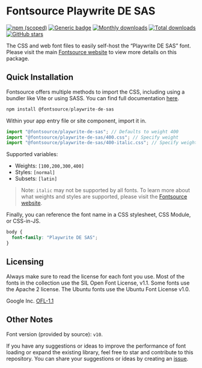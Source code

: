 # Fontsource Playwrite DE SAS

[![npm (scoped)](https://img.shields.io/npm/v/@fontsource/playwrite-de-sas?color=brightgreen)](https://www.npmjs.com/package/@fontsource/playwrite-de-sas) [![Generic badge](https://img.shields.io/badge/fontsource-passing-brightgreen)](https://github.com/fontsource/fontsource) [![Monthly downloads](https://badgen.net/npm/dm/@fontsource/playwrite-de-sas)](https://github.com/fontsource/fontsource) [![Total downloads](https://badgen.net/npm/dt/@fontsource/playwrite-de-sas)](https://github.com/fontsource/fontsource) [![GitHub stars](https://img.shields.io/github/stars/fontsource/fontsource.svg?style=social&label=Star)](https://github.com/fontsource/fontsource/stargazers)

The CSS and web font files to easily self-host the “Playwrite DE SAS” font. Please visit the main [Fontsource website](https://fontsource.org/fonts/playwrite-de-sas) to view more details on this package.

## Quick Installation

Fontsource offers multiple methods to import the CSS, including using a bundler like Vite or using SASS. You can find full documentation [here](https://fontsource.org/docs/getting-started/introduction).

```javascript
npm install @fontsource/playwrite-de-sas
```

Within your app entry file or site component, import it in.

```javascript
import "@fontsource/playwrite-de-sas"; // Defaults to weight 400
import "@fontsource/playwrite-de-sas/400.css"; // Specify weight
import "@fontsource/playwrite-de-sas/400-italic.css"; // Specify weight and style
```

Supported variables:
- Weights: `[100,200,300,400]`
- Styles: `[normal]`
- Subsets: `[latin]`

> Note: `italic` may not be supported by all fonts. To learn more about what weights and styles are supported, please visit the [Fontsource website](https://fontsource.org/fonts/playwrite-de-sas).

Finally, you can reference the font name in a CSS stylesheet, CSS Module, or CSS-in-JS.

```css
body {
  font-family: "Playwrite DE SAS";
}
```

## Licensing
Always make sure to read the license for each font you use. Most of the fonts in the collection use the SIL Open Font License, v1.1. Some fonts use the Apache 2 license. The Ubuntu fonts use the Ubuntu Font License v1.0.

Google Inc.
[OFL-1.1](http://scripts.sil.org/OFL)

## Other Notes
Font version (provided by source): `v10`.

If you have any suggestions or ideas to improve the performance of font loading or expand the existing library, feel free to star and contribute to this repository. You can share your suggestions or ideas by creating an [issue](https://github.com/fontsource/fontsource/issues).